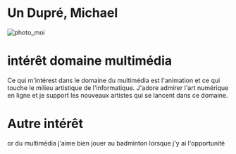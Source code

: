 # Un Dupré, Michael

![photo_moi](https://github.com/Honmasu/H23_V13_inspirations_Michael/blob/main/semaine1/michael.jpg/600px)

# intérêt domaine multimédia
Ce qui m'intérest dans le domaine du multimédia est l'animation et ce qui touche le milieu artistique de l'informatique. J'adore admirer l'art numérique en ligne et je support les nouveaux artistes qui se lancent dans ce domaine.

# Autre intérêt
or du multimédia j'aime bien jouer au badminton lorsque j'y ai l'opportunité

